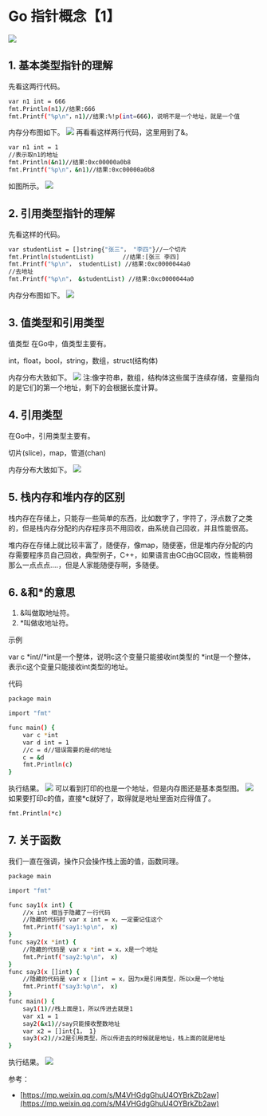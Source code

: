 #  Go 指针概念【1】
![](https://img-blog.csdnimg.cn/4b631c7046ca4b3d8088a187b14eb67d.png)


## 1. 基本类型指针的理解
先看这两行代码。

```bash
var n1 int = 666
fmt.Println(n1)//结果:666
fmt.Printf("%p\n"，n1)//结果:%!p(int=666)，说明不是一个地址，就是一个值
```

内存分布图如下。
![](https://img-blog.csdnimg.cn/20210411130737629.png?x-oss-process=image/watermark,type_ZmFuZ3poZW5naGVpdGk,shadow_10,text_aHR0cHM6Ly9ibG9nLmNzZG4ubmV0L3hpeGloYWhhbGVsZWhlaGU=,size_16,color_FFFFFF,t_70)
再看看这样两行代码，这里用到了&。

```bash
var n1 int = 1
//表示取n1的地址
fmt.Println(&n1)//结果:0xc00000a0b8
fmt.Printf("%p\n"，&n1)//结果:0xc00000a0b8
```

如图所示。
![](https://img-blog.csdnimg.cn/20210411130807884.png?x-oss-process=image/watermark,type_ZmFuZ3poZW5naGVpdGk,shadow_10,text_aHR0cHM6Ly9ibG9nLmNzZG4ubmV0L3hpeGloYWhhbGVsZWhlaGU=,size_16,color_FFFFFF,t_70)
## 2. 引用类型指针的理解
先看这样的代码。

```bash
var studentList = []string{"张三"， "李四"}//一个切片
fmt.Println(studentList)        //结果:[张三 李四]
fmt.Printf("%p\n"， studentList) //结果:0xc0000044a0
//去地址
fmt.Printf("%p\n"， &studentList) //结果:0xc0000044a0
```

内存分布图如下。
![](https://img-blog.csdnimg.cn/20210411131009635.png?x-oss-process=image/watermark,type_ZmFuZ3poZW5naGVpdGk,shadow_10,text_aHR0cHM6Ly9ibG9nLmNzZG4ubmV0L3hpeGloYWhhbGVsZWhlaGU=,size_16,color_FFFFFF,t_70)
## 3. 值类型和引用类型
值类型
在Go中，值类型主要有。

int，float，bool，string，数组，struct(结构体)

内存分布大致如下。
![](https://img-blog.csdnimg.cn/2021041113105644.png?x-oss-process=image/watermark,type_ZmFuZ3poZW5naGVpdGk,shadow_10,text_aHR0cHM6Ly9ibG9nLmNzZG4ubmV0L3hpeGloYWhhbGVsZWhlaGU=,size_16,color_FFFFFF,t_70)
注:像字符串，数组，结构体这些属于连续存储，变量指向的是它们的第一个地址，剩下的会根据长度计算。

## 4. 引用类型
在Go中，引用类型主要有。

切片(slice)，map，管道(chan)

内存分布大致如下。
![](https://img-blog.csdnimg.cn/20210411131135842.png?x-oss-process=image/watermark,type_ZmFuZ3poZW5naGVpdGk,shadow_10,text_aHR0cHM6Ly9ibG9nLmNzZG4ubmV0L3hpeGloYWhhbGVsZWhlaGU=,size_16,color_FFFFFF,t_70)
## 5. 栈内存和堆内存的区别
栈内存在存储上，只能存一些简单的东西，比如数字了，字符了，浮点数了之类的，但是栈内存分配的内存程序员不用回收，由系统自己回收，并且性能很高。

堆内存在存储上就比较丰富了，随便存，像map，随便塞，但是堆内存分配的内存需要程序员自己回收，典型例子，C++，如果语言由GC由GC回收，性能稍弱那么一点点点....，但是人家能随便存啊，多随便。
## 6. &和*的意思

 1. &叫做取地址符。
 2. *叫做收地址符。

示例

var c *int//*int是一个整体，说明c这个变量只能接收int类型的
*int是一个整体，表示c这个变量只能接收int类型的地址。

代码

```bash
package main

import "fmt"

func main() {
    var c *int
    var d int = 1
    //c = d//错误需要的是d的地址
    c = &d
    fmt.Println(c)
}
```

执行结果。
![](https://img-blog.csdnimg.cn/20210411131250309.png)
可以看到打印的也是一个地址，但是内存图还是基本类型图。
![](https://img-blog.csdnimg.cn/20210411131303186.png?x-oss-process=image/watermark,type_ZmFuZ3poZW5naGVpdGk,shadow_10,text_aHR0cHM6Ly9ibG9nLmNzZG4ubmV0L3hpeGloYWhhbGVsZWhlaGU=,size_16,color_FFFFFF,t_70)
如果要打印c的值，直接*c就好了，取得就是地址里面对应得值了。

```bash
fmt.Println(*c)
```
## 7. 关于函数
我们一直在强调，操作只会操作栈上面的值，函数同理。

```bash
package main

import "fmt"

func say1(x int) {
    //x int 相当于隐藏了一行代码
    //隐藏的代码时 var x int = x，一定要记住这个
    fmt.Printf("say1:%p\n"， x)
}
func say2(x *int) {
    //隐藏的代码是 var x *int = x，x是一个地址
    fmt.Printf("say2:%p\n"， x)
}
func say3(x []int) {
    //隐藏的代码是 var x []int = x，因为x是引用类型，所以x是一个地址
    fmt.Printf("say3:%p\n"， x)
}
func main() {
    say1(1)//栈上面是1，所以传进去就是1
    var x1 = 1
    say2(&x1)//say只能接收整数地址
    var x2 = []int{1， 1}
    say3(x2)//x2是引用类型，所以传进去的时候就是地址，栈上面的就是地址
}
```

执行结果。
![](https://img-blog.csdnimg.cn/2021041113144097.png)

参考：
- [https://mp.weixin.qq.com/s/M4VHGdgGhuU4OYBrkZb2aw](https://mp.weixin.qq.com/s/M4VHGdgGhuU4OYBrkZb2aw)

